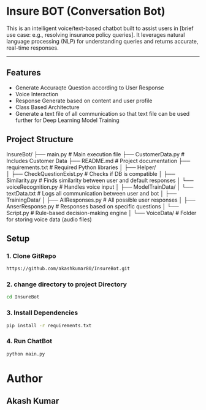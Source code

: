 # Insure BOT (Conversation Bot)

This is an intelligent voice/text-based chatbot built to assist users in [brief use case: e.g., resolving insurance policy queries]. It leverages natural language processing (NLP) for understanding queries and returns accurate, real-time responses.

---

## Features

<ul>
<li>Generate Accuraqte Question according to User Response</li>
<li>Voice Interaction</li>
<li>Response Generate based on content and user profile</li>
<li>Class Based Architecture</li>
<li>Generate a text file of all communication so that text file can be used further for Deep Learning Model Training</li>
</ul>

## Project Structure

InsureBot/
├── main.py                        # Main execution file
├── CustomerData.py               # Includes Customer Data
├── README.md                     # Project documentation
├── requirements.txt              # Required Python libraries
│
├── Helper/                       
│   ├── CheckQuestionExist.py     # Checks if DB is compatible
│   ├── Similarity.py             # Finds similarity between user and default responses
│   └── voiceRecognition.py       # Handles voice input
│
├── ModelTrainData/
│   └── textData.txt              # Logs all communication between user and bot
│
├── TrainingData/
│   ├── AllResponses.py           # All possible user responses
│   ├── AnserResponse.py          # Responses based on specific questions
│   └── Script.py                 # Rule-based decision-making engine
│
└── VoiceData/                    # Folder for storing voice data (audio files)


## Setup

### 1. Clone GitRepo

```bash
https://github.com/akashkumar80/InsureBot.git
```

### 2. change directory to project Directory

```bash
cd InsureBot
```

### 3. Install Dependencies

```bash
pip install -r requirements.txt
```

### 4. Run ChatBot

```bash
python main.py
```

# Author 

## Akash Kumar
